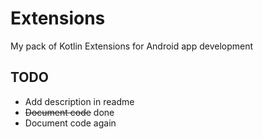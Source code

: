 # Extensions
My pack of Kotlin Extensions for Android app development

## TODO ##

- Add description in readme
- ~~Document code~~ done
- Document code again

